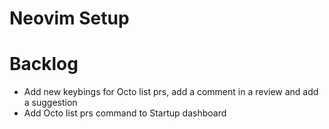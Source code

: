 # Neovim Setup

# Backlog

- Add new keybings for Octo list prs, add a comment in a review and add a suggestion 
- Add Octo list prs command to Startup dashboard 
